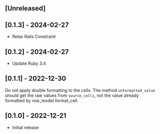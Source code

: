## [Unreleased]

## [0.1.3] - 2024-02-27

- Relax Rails Constraint

## [0.1.2] - 2024-02-27

- Update Ruby 3.4

## [0.1.1] - 2022-12-30

Do not apply double formatting to the cells. The method `unformatted_value` should get the raw values from `source_cells`, not the value already formatted by row_model.format_cell.

## [0.1.0] - 2022-12-21

- Initial release
